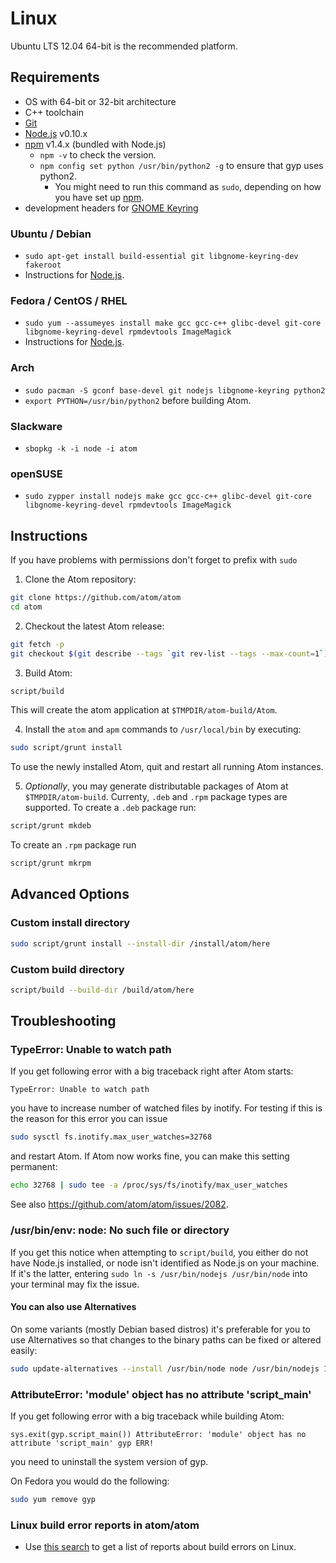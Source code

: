 # Linux

Ubuntu LTS 12.04 64-bit is the recommended platform.

## Requirements

  * OS with 64-bit or 32-bit architecture
  * C++ toolchain
  * [Git](http://git-scm.com/)
  * [Node.js](http://nodejs.org/download/) v0.10.x
  * [npm](https://www.npmjs.com/) v1.4.x (bundled with Node.js)
    * `npm -v` to check the version.
    * `npm config set python /usr/bin/python2 -g` to ensure that gyp uses python2.
      * You might need to run this command as `sudo`, depending on how you have set up [npm](https://github.com/joyent/node/wiki/Installing-Node.js-via-package-manager#ubuntu-mint-elementary-os).
  * development headers for [GNOME Keyring](https://wiki.gnome.org/Projects/GnomeKeyring)

### Ubuntu / Debian

* `sudo apt-get install build-essential git libgnome-keyring-dev fakeroot`
* Instructions for  [Node.js](https://github.com/joyent/node/wiki/Installing-Node.js-via-package-manager#ubuntu-mint-elementary-os).

### Fedora / CentOS / RHEL

* `sudo yum --assumeyes install make gcc gcc-c++ glibc-devel git-core libgnome-keyring-devel rpmdevtools ImageMagick`
* Instructions for [Node.js](https://github.com/joyent/node/wiki/Installing-Node.js-via-package-manager#fedora).

### Arch

* `sudo pacman -S gconf base-devel git nodejs libgnome-keyring python2`
* `export PYTHON=/usr/bin/python2` before building Atom.

### Slackware

* `sbopkg -k -i node -i atom`

### openSUSE

* `sudo zypper install nodejs make gcc gcc-c++ glibc-devel git-core libgnome-keyring-devel rpmdevtools ImageMagick`

## Instructions

If you have problems with permissions don't forget to prefix with `sudo`

1. Clone the Atom repository:

  ```sh
  git clone https://github.com/atom/atom
  cd atom
  ```

2. Checkout the latest Atom release:

  ```sh
  git fetch -p
  git checkout $(git describe --tags `git rev-list --tags --max-count=1`)
  ```

3. Build Atom:

  ```sh
  script/build
  ```

  This will create the atom application at `$TMPDIR/atom-build/Atom`.

4. Install the `atom` and `apm` commands to `/usr/local/bin` by executing:

  ```sh
  sudo script/grunt install
  ```

  To use the newly installed Atom, quit and restart all running Atom instances.

5. *Optionally*, you may generate distributable packages of Atom at `$TMPDIR/atom-build`. Currenty, `.deb` and `.rpm` package types are supported. To create a `.deb` package run:

  ```sh
  script/grunt mkdeb
  ```

  To create an `.rpm` package run

  ```sh
  script/grunt mkrpm
  ```

## Advanced Options

### Custom install directory

```sh
sudo script/grunt install --install-dir /install/atom/here
```

### Custom build directory

```sh
script/build --build-dir /build/atom/here
```

## Troubleshooting

### TypeError: Unable to watch path

If you get following error with a big traceback right after Atom starts:

  ```
  TypeError: Unable to watch path
  ```

you have to increase number of watched files by inotify.  For testing if
this is the reason for this error you can issue

  ```sh
  sudo sysctl fs.inotify.max_user_watches=32768
  ```

and restart Atom.  If Atom now works fine, you can make this setting permanent:

  ```sh
  echo 32768 | sudo tee -a /proc/sys/fs/inotify/max_user_watches
  ```

See also https://github.com/atom/atom/issues/2082.

### /usr/bin/env: node: No such file or directory

If you get this notice when attempting to `script/build`, you either do not
have Node.js installed, or node isn't identified as Node.js on your machine.
If it's the latter, entering `sudo ln -s /usr/bin/nodejs /usr/bin/node` into
your terminal may fix the issue.

#### You can also use Alternatives

On some variants (mostly Debian based distros) it's preferable for you to use
Alternatives so that changes to the binary paths can be fixed or altered easily:

```sh
sudo update-alternatives --install /usr/bin/node node /usr/bin/nodejs 1 --slave /usr/bin/js js /usr/bin/nodejs
```

### AttributeError: 'module' object has no attribute 'script_main'

If you get following error with a big traceback while building Atom:

  ```
  sys.exit(gyp.script_main()) AttributeError: 'module' object has no attribute 'script_main' gyp ERR!
  ```

you need to uninstall the system version of gyp.

On Fedora you would do the following:

  ```sh
  sudo yum remove gyp
  ```

### Linux build error reports in atom/atom
* Use [this search](https://github.com/atom/atom/search?q=label%3Abuild-error+label%3Alinux&type=Issues)
  to get a list of reports about build errors on Linux.
